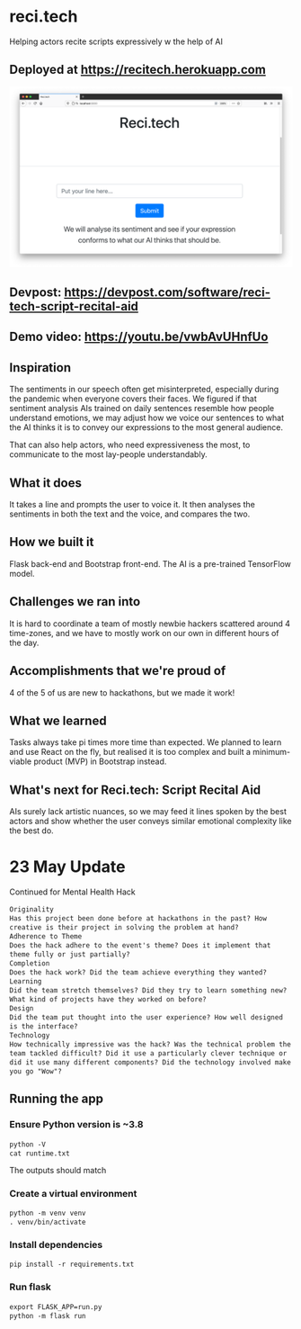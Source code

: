# reci.tech
Helping actors recite scripts expressively w the help of AI

## Deployed at https://recitech.herokuapp.com

![Picture of the UI](preview.png)

## Devpost: <https://devpost.com/software/reci-tech-script-recital-aid>

## Demo video: <https://youtu.be/vwbAvUHnfUo>

## Inspiration
The sentiments in our speech often get misinterpreted, especially during the pandemic when everyone covers their faces. We figured if that sentiment analysis AIs trained on daily sentences resemble how people understand emotions, we may adjust how we voice our sentences to what the AI thinks it is to convey our expressions to the most general audience.

That can also help actors, who need expressiveness the most, to communicate to the most lay-people understandably.

## What it does
It takes a line and prompts the user to voice it.
It then analyses the sentiments in both the text and the voice, and compares the two.

## How we built it
Flask back-end and Bootstrap front-end.
The AI is a pre-trained TensorFlow model.

## Challenges we ran into
It is hard to coordinate a team of mostly newbie hackers scattered around 4 time-zones, and we have to mostly work on our own in different hours of the day.

## Accomplishments that we're proud of
4 of the 5 of us are new to hackathons, but we made it work!

## What we learned
Tasks always take pi times more time than expected. We planned to learn and use React on the fly, but realised it is too complex and built a minimum-viable product (MVP) in Bootstrap instead.

## What's next for Reci.tech: Script Recital Aid
AIs surely lack artistic nuances, so we may feed it lines spoken by the best actors and show whether the user conveys similar emotional complexity like the best do.

# 23 May Update
Continued for Mental Health Hack


    Originality
    Has this project been done before at hackathons in the past? How creative is their project in solving the problem at hand?
    Adherence to Theme
    Does the hack adhere to the event's theme? Does it implement that theme fully or just partially?
    Completion
    Does the hack work? Did the team achieve everything they wanted?
    Learning
    Did the team stretch themselves? Did they try to learn something new? What kind of projects have they worked on before?
    Design
    Did the team put thought into the user experience? How well designed is the interface?
    Technology
    How technically impressive was the hack? Was the technical problem the team tackled difficult? Did it use a particularly clever technique or did it use many different components? Did the technology involved make you go "Wow"?


## Running the app

### Ensure Python version is ~3.8
``` shell
python -V
cat runtime.txt
```
The outputs should match

### Create a virtual environment
``` shell
python -m venv venv
. venv/bin/activate
```
### Install dependencies
``` shell
pip install -r requirements.txt
```
### Run flask
``` shell
export FLASK_APP=run.py
python -m flask run
```
